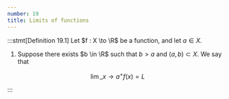 ```yaml
---
number: 19
title: Limits of functions
---
```


:::stmt[Definition 19.1]
Let $f : X \to \R$ be a function, and let $a \in X$.

1. Suppose there exists $b \in \R$ such that $b>a$ and $(a,b)\subset X$. We say that

$$ \lim\_{x\to a^+} f(x) = L $$

:::
